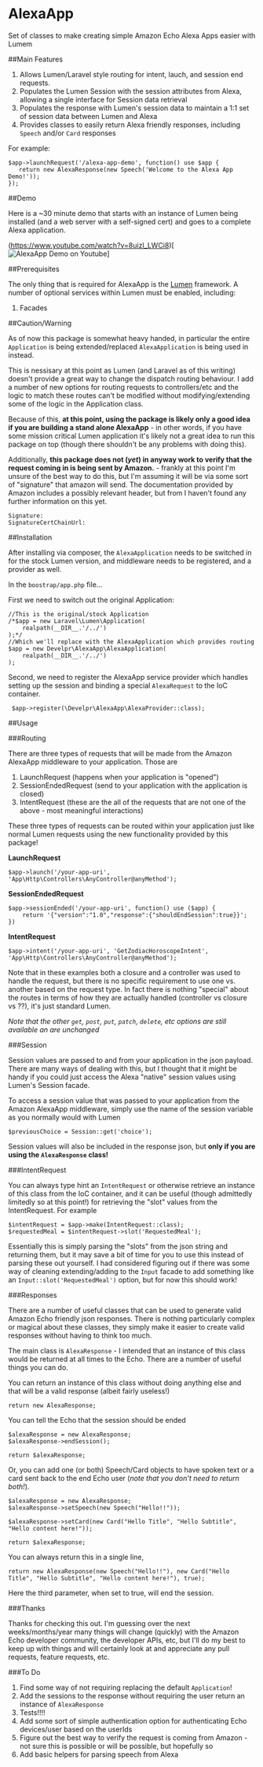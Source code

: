 # AlexaApp
Set of classes to make creating simple Amazon Echo Alexa Apps easier with Lumem

##Main Features

1. Allows Lumen/Laravel style routing for intent, lauch, and session end requests. 
2. Populates the Lumen Session with the session attributes from Alexa, allowing a single interface for Session data retrieval
3. Populates the response with Lumen's session data to maintain a 1:1 set of session data between Lumen and Alexa
4. Provides classes to easily return Alexa friendly responses, including `Speech` and/or `Card` responses

For example:

    $app->launchRequest('/alexa-app-demo', function() use $app {
       return new AlexaResponse(new Speech('Welcome to the Alexa App Demo!'));
    });
    
##Demo

Here is a ~30 minute demo that starts with an instance of Lumen being installed (and a web server with a self-signed cert) and goes to a complete Alexa application.

(https://www.youtube.com/watch?v=8uizl_LWCi8)[![AlexaApp Demo on Youtube](http://www.develpr.com/uploads/images/alexa_app_demo_video_image.jpg)]

##Prerequisites

The only thing that is required for AlexaApp is the [Lumen](http://lumen.laravel.com) framework. A number of optional services within Lumen must be enabled, including:

1. Facades

##Caution/Warning

As of now this package is somewhat heavy handed, in particular the entire `Application` is being extended/replaced `AlexaApplication` is being used in instead.

This is nessisary at this point as Lumen (and Laravel as of this writing) doesn't provide a great way to change the dispatch routing behaviour. I add a number of new options for routing requests to controllers/etc and the logic to match these routes can't be modified without modifying/extending some of the logic in the Application class.

Because of this, **at this point, using the package is likely only a good idea if you are building a stand alone AlexaApp** - in other words, if you have some mission critical Lumen application it's likely not a great idea to run this package on top (though there shouldn't be any problems with doing this).

Additionally, **this package does not (*yet*) in anyway work to verify that the request coming in is being sent by Amazon.** - frankly at this point I'm unsure of the best way to do this, but I'm assuming it will be via some sort of "signature" that amazon will send. The documentation provided by Amazon includes a possibly relevant header, but from I haven't found any further information on this yet.

    Signature:
    SignatureCertChainUrl:


##Installation

After installing via composer, the `AlexaApplication` needs to be switched in for the stock Lumen version, and middleware needs to be registered, and a provider as well. 

In the `boostrap/app.php` file...

First we need to switch out the original Application:

    //This is the original/stock Application
    /*$app = new Laravel\Lumen\Application(
        realpath(__DIR__.'/../')
    );*/
    //Which we'll replace with the AlexaApplication which provides routing
    $app = new Develpr\AlexaApp\AlexaApplication(
        realpath(__DIR__.'/../')
    );
   
 
Second, we need to register the AlexaApp service provider which handles setting up the session and binding a special `AlexaRequest` to the IoC container.

     $app->register(\Develpr\AlexaApp\AlexaProvider::class);

##Usage

###Routing

There are three types of requests that will be made from the Amazon AlexaApp middleware to your application. Those are

1. LaunchRequest (happens when your application is "opened")
2. SessionEndedRequest (send to your application with the application is closed)
3. IntentRequest (these are the all of the requests that are not one of the above - most meaningful interactions)

These three types of requests can be routed within your application just like normal Lumen requests using the new functionality provided by this package! 

**LaunchRequest**

    $app->launch('/your-app-uri', 'App\Http\Controllers\AnyController@anyMethod');
	
**SessionEndedRequest**
	
    $app->sessionEnded('/your-app-uri', function() use ($app) {
        return '{"version":"1.0","response":{"shouldEndSession":true}}';
    })

**IntentRequest**

    $app->intent('/your-app-uri', 'GetZodiacHoroscopeIntent', 'App\Http\Controllers\AnyController@anyMethod');

Note that in these examples both a closure and a controller was used to handle the request, but there is no specific requirement to use one vs. another based on the request type. In fact there is nothing "special" about the routes in terms of how they are actually handled (controller vs closure vs ??), it's just standard Lumen.

*Note that the other `get`, `post`, `put`, `patch`, `delete`, etc options are still available an are unchanged*


###Session

Session values are passed to and from your application in the json payload. There are many ways of dealing with this, but I thought that it might be handy if you could just access the Alexa "native" session values using Lumen's Session facade.

To access a session value that was passed to your application from the Amazon AlexaApp middleware, simply use the name of the session variable as you normally would with Lumen

`$previousChoice = Session::get('choice');`

Session values will also be included in the response json, but **only if you are using the `AlexaResponse` class!**

###IntentRequest

You can always type hint an `IntentRequest` or otherwise retrieve an instance of this class from the IoC container, and it can be useful (though admittedly limitedly so at this point!) for retrieving the "slot" values from the IntentRequest. For example

    $intentRequest = $app->make(IntentRequest::class);
    $requestedMeal = $intentRequest->slot('RequestedMeal');
	
Essentially this is simply parsing the "slots" from the json string and returning them, but it may save a bit of time for you to use this instead of parsing these out yourself. I had considered figuring out if there was some way of cleaning extending/adding to the `Input` facade to add something like an `Input::slot('RequestedMeal')` option, but for now this should work!



###Responses

There are a number of useful classes that can be used to generate valid Amazon Echo friendly json responses. There is nothing particularly complex or magical about these classes, they simply make it easier to create valid responses without having to think too much.

The main class is `AlexaResponse` - I intended that an instance of this class would be returned at all times to the Echo. There are a number of useful things you can do.

You can return an instance of this class without doing anything else and that will be a valid response (albeit fairly useless!)

    return new AlexaResponse;

You can tell the Echo that the session should be ended

    $alexaResponse = new AlexaResponse;
    $alexaResponse->endSession();
    
    return $alexaResponse;
	
Or, you can add one (or both) Speech/Card objects to have spoken text or a card sent back to the end Echo user (*note that you don't need to return both!*).

    $alexaResponse = new AlexaResponse;
    $alexaResponse->setSpeech(new Speech("Hello!!"));
    
    $alexaResponse->setCard(new Card("Hello Title", "Hello Subtitle", "Hello content here!"));
    
    return $alexaResponse;


You can always return this in a single line, 

    return new AlexaResponse(new Speech("Hello!!"), new Card("Hello Title", "Hello Subtitle", "Hello content here!"), true);

Here the third parameter, when set to true, will end the session.


###Thanks

Thanks for checking this out. I'm guessing over the next weeks/months/year many things will change (quickly) with the Amazon Echo developer community, the developer APIs, etc, but I'll do my best to keep up with things and will certainly look at and appreciate any pull requests, feature requests, etc.

###To Do

1. Find some way of not requiring replacing the default `Application`!
2. Add the sessions to the response without requiring the user return an instance of `AlexaResponse`
3. Tests!!!!
4. Add some sort of simple authentication option for authenticating Echo devices/user based on the userIds
5. Figure out the best way to verify the request is coming from Amazon - not sure this is possible or will be possible, but hopefully so
6. Add basic helpers for parsing speech from Alexa

